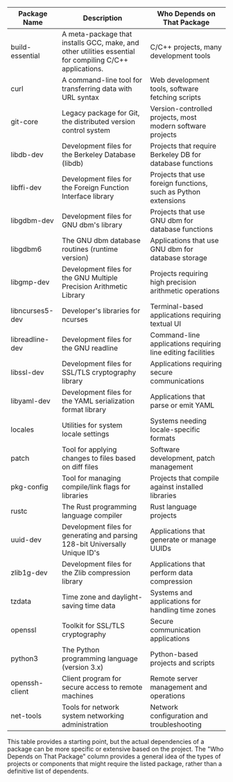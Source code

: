| Package Name    | Description                                                                                             | Who Depends on That Package                                    |
| --------------- | ------------------------------------------------------------------------------------------------------- | -------------------------------------------------------------- |
| build-essential | A meta-package that installs GCC, make, and other utilities essential for compiling C/C++ applications. | C/C++ projects, many development tools                         |
| curl            | A command-line tool for transferring data with URL syntax                                               | Web development tools, software fetching scripts               |
| git-core        | Legacy package for Git, the distributed version control system                                          | Version-controlled projects, most modern software projects     |
| libdb-dev       | Development files for the Berkeley Database (libdb)                                                     | Projects that require Berkeley DB for database functions       |
| libffi-dev      | Development files for the Foreign Function Interface library                                            | Projects that use foreign functions, such as Python extensions |
| libgdbm-dev     | Development files for GNU dbm's library                                                                 | Projects that use GNU dbm for database functions               |
| libgdbm6        | The GNU dbm database routines (runtime version)                                                         | Applications that use GNU dbm for database storage             |
| libgmp-dev      | Development files for the GNU Multiple Precision Arithmetic Library                                     | Projects requiring high precision arithmetic operations        |
| libncurses5-dev | Developer's libraries for ncurses                                                                       | Terminal-based applications requiring textual UI               |
| libreadline-dev | Development files for the GNU readline                                                                  | Command-line applications requiring line editing facilities    |
| libssl-dev      | Development files for SSL/TLS cryptography library                                                      | Applications requiring secure communications                   |
| libyaml-dev     | Development files for the YAML serialization format library                                             | Applications that parse or emit YAML                           |
| locales         | Utilities for system locale settings                                                                    | Systems needing locale-specific formats                        |
| patch           | Tool for applying changes to files based on diff files                                                  | Software development, patch management                         |
| pkg-config      | Tool for managing compile/link flags for libraries                                                      | Projects that compile against installed libraries              |
| rustc           | The Rust programming language compiler                                                                  | Rust language projects                                         |
| uuid-dev        | Development files for generating and parsing 128-bit Universally Unique ID's                            | Applications that generate or manage UUIDs                     |
| zlib1g-dev      | Development files for the Zlib compression library                                                      | Applications that perform data compression                     |
| tzdata          | Time zone and daylight-saving time data                                                                 | Systems and applications for handling time zones               |
| openssl         | Toolkit for SSL/TLS cryptography                                                                        | Secure communication applications                              |
| python3         | The Python programming language (version 3.x)                                                           | Python-based projects and scripts                              |
| openssh-client  | Client program for secure access to remote machines                                                     | Remote server management and operations                        |
| net-tools       | Tools for network system networking administration                                                      | Network configuration and troubleshooting                      |

This table provides a starting point, but the actual dependencies of a package can be more specific or extensive based on the project. The "Who Depends on That Package" column provides a general idea of the types of projects or components that might require the listed package, rather than a definitive list of dependents.
